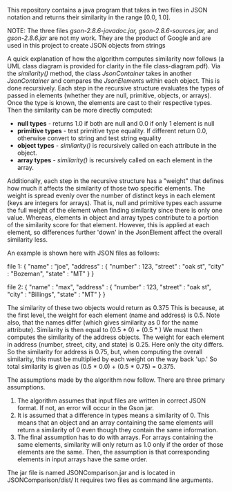 This repository contains a java program that takes in two files in JSON notation and returns their similarity in the range [0.0, 1.0].

NOTE: The three files *gson-2.8.6-javadoc.jar, gson-2.8.6-sources.jar,* and *gson-2.8.6.jar* are not my work.
They are the product of Google and are used in this project to create JSON objects from strings

A quick explanation of how the algorithm computes similarity now follows (a UML class diagram is provided for clarity in the file class-diagram.pdf).
Via the *similarity()* method, the class *JsonContainer* takes in another *JsonContainer* and compares the *JsonElement*s within each object.
This is done recursively. Each step in the recursive structure evaluates the types of passed in elements (whether they are null, primitive, objects, or arrays).
Once the type is known, the elements are cast to their respective types. Then the similarity can be more directly computed:

 * **null types** - returns 1.0 if both are null and 0.0 if only 1 element is null
 * **primitive types** - test primitive type equality. If different return 0.0, otherwise convert to string and test string equality
 * **object types** - *similarity()* is recursively called on each attribute in the object.
 * **array types** - *similarity()* is recursively called on each element in the array.

Additionally, each step in the recursive structure has a "weight" that defines how much it affects the similarity of those two
specific elements. The weight is spread evenly over the number of distinct keys in each element (keys are integers for arrays).
That is, null and primitive types each assume the full weight of the element when finding similarity since there is only one value.
Whereas, elements in object and array types contribute to a portion of the similarity score for that element.
However, this is applied at each element, so differences further 'down' in the JsonElement affect the overall similarity less.

An example is shown here with JSON files as follows:

file 1:
{
  "name" : "joe",
  "address" : {
    "number" : 123,
    "street" : "oak st",
    "city" : "Bozeman",
    "state" : "MT"
  }
}

file 2:
{
  "name" : "max",
  "address" : {
    "number" : 123,
    "street" : "oak st",
    "city" : "Billings",
    "state" : "MT"
  }
}

The similarity of these two objects would return as 0.375
This is because, at the first level, the weight for each element (name and address) is 0.5.
Note also, that the names differ (which gives similarity as 0 for the name attribute).
Similarity is then equal to (0.5 * 0) + (0.5 * <similarity of the address objects>)
We must then computes the similarity of the address objects.
The weight for each element in address (number, street, city, and state) is 0.25. Here only the city differs.
So the similarity for address is 0.75, but, when computing the overall similarity, this must be multiplied
by each weight on the way back 'up.'
So total similarity is given as (0.5 * 0.0) + (0.5 * 0.75) = 0.375.

The assumptions made by the algorithm now follow.
There are three primary assumptions.
 1. The algorithm assumes that input files are written in correct JSON format. If not, an error will occur in
the Gson jar.
 1. It is assumed that a difference in types means a similarity of 0. This means that an object and an array containing the
same elements will return a similarity of 0 even though they contain the same information.
 1. The final assumption has to do with arrays. For arrays containing the same elements, similarity will only return as 1.0 only if the order of those elements are the same. Then, the assumption is that corresponding elements in input arrays have the same order.

The jar file is named JSONComparison.jar and is located in JSONComparison/dist/
It requires two files as command line arguments.

